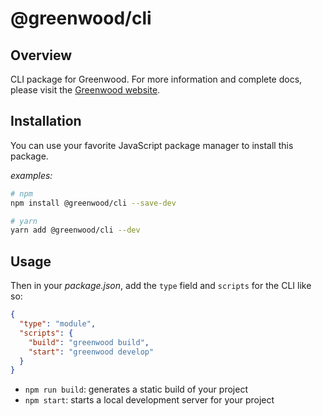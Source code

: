 # @greenwood/cli

## Overview
CLI package for Greenwood.  For more information and complete docs, please visit the [Greenwood website](https://www.greenwoodjs.io/docs).

## Installation
You can use your favorite JavaScript package manager to install this package.

_examples:_
```bash
# npm
npm install @greenwood/cli --save-dev

# yarn
yarn add @greenwood/cli --dev
```

## Usage
Then in your _package.json_, add the `type` field and `scripts` for the CLI like so:
```json
{
  "type": "module",
  "scripts": {
    "build": "greenwood build",
    "start": "greenwood develop"
  }
}
```

- `npm run build`: generates a static build of your project
- `npm start`: starts a local development server for your project